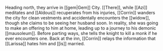 Heading north, they arrive in [[gem|Gem]] City. [[There]], while [[Azi]] meditates and [[Aldous]] recuperates from his injuries, [[Corrin]] wanders the city for clean vestments and accidentally encounters the [[widow]], though she claims to be seeing her husband soon. In reality, she was going to make an offering to him at home, leading up to a journey to his demonic [[mausoleum]]. Before parting ways, she tells the knight to kill a monk if he ever encounters one. Back at the inn, [[Corrin]] relays the information that [[Larissa]] hates him and [[is]] married.